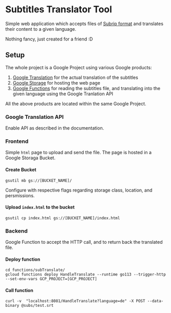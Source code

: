 # Subtitles Translator Tool
Simple web application which accepts files of [Subrip format](https://en.wikipedia.org/wiki/SubRip) and translates their content to a given language.

Nothing fancy, just created for a friend :D

## Setup
The whole project is a Google Project using various Google products:
1. [Google Translation](https://cloud.google.com/translate/docs) for the actual translation of the subtitles
2. [Google Storage](https://cloud.google.com/products/storage/) for hosting the web page
3. [Google Functions](https://cloud.google.com/functions) for reading the subtitles file, and translating into the given language using the Google Tranlation API

All the above products are located within the same Google Project.


### Google Translation API
Enable API as described in the documentation.

### Frontend
Simple `html` page to upload and send the file.
The page is hosted in a Google Storaga Bucket.

#### Create Bucket
```
gsutil mb gs://[BUCKET_NAME]/
```
Configure with respective flags regarding storage class, location, and persmissions.

#### Upload `index.html` to the bucket
```
gsutil cp index.html gs://[BUCKET_NAME]/index.html
```

### Backend
Google Function to accept the HTTP call, and to return back the translated file.

#### Deploy function
```
cd functions/subTranslate/
gcloud functions deploy HandleTranslate --runtime go113 --trigger-http --set-env-vars GCP_PROJECT=[GCP_PROJECT]
```

#### Call function
```
curl -v  "localhost:8081/HandleTranslate?language=de" -X POST --data-binary @subs/test.srt
```